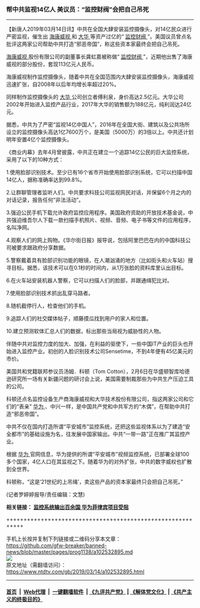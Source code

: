 ### 帮中共监视14亿人 美议员：“监控财阀”会把自己吊死
------------------------

<div class="post_content" itemprop="articleBody">
 <p>
  【新唐人2019年03月14日讯】中共在全国大肆安装监控摄像头，对14亿民众进行严密监视，催生出
  <a href="https://www.ntdtv.com/gb/海康威视.htm">
   海康威视
  </a>
  和
  <a href="https://www.ntdtv.com/gb/大华.htm">
   大华
  </a>
  等资产过亿的“
  <a href="https://www.ntdtv.com/gb/监控财阀.htm">
   监控财阀
  </a>
  ”。美国议员曾点名批评这两家公司帮助中共打造“邪恶帝国”，称这些资本家最终会把自己吊死。
 </p>
 <p>
  <a href="https://www.ntdtv.com/gb/海康威视.htm">
   海康威视
  </a>
  股份有限公司的副董事长龚虹嘉被称做“
  <a href="https://www.ntdtv.com/gb/监控财阀.htm">
   监控财阀
  </a>
  ”，近期他出售了海康威视的部分股份，套现113亿元人民币。
 </p>
 <p>
  海康威视制作监控摄像头，随着中共在全国范围内大肆安装监控摄像头，海康威视迅速扩张，自2008年以后年均增长率超过20%。
 </p>
 <p>
  同样制作监控摄像头的
  <a href="https://www.ntdtv.com/gb/大华.htm">
   大华
  </a>
  公司创立者傅利泉，身价高达2.5亿元。大华公司2002年开始进入监控产品行业，2017年大华的销售额为188亿元，纯利润达24亿元。
 </p>
 <p>
  据悉，中共为了严密“监视14亿中国人”，2016年在全国大街、建筑以及公共场所设立的监控摄像头高达1亿7600万个，是美国（5000万）的3倍以上。中共还计划明年安置4亿个监控摄像头。
 </p>
 <p>
  《商业内幕》去年4月曾披露，中共正在建立一个追踪14亿公民的巨大监控系统，采用了以下的10种方式：
 </p>
 <p>
  1.使用脸部识别技术。至少已有16个省市开始使用脸部识别系统，它可以扫描中国14亿人，据称准确率达到99.8%。
 </p>
 <p>
  2.让群聊管理者监听人们。中共要求科技公司监视网民对话，并保留6个月之内的对话记录，报告任何“非法活动”。
 </p>
 <p>
  3.强迫公民手机下载允许政府监控应用程序。美国政府资助的开放技术基金说，中共强迫维吾尔人下载一款扫描手机照片、视频、音频、电子书等文件的应用程序，名叫净网。
 </p>
 <p>
  4.观察人们的网上购物。《华尔街日报》报导说，包括阿里巴巴在内的中国科技公司被要求跟政府分享数据。
 </p>
 <p>
  5.警察戴着具有脸部识别功能的眼镜，在人潮汹涌的地方（比如街头和火车站）搜寻目标。据悉，该技术可以在0.1秒的时间内，从1万张脸的资料库里认出目标。
 </p>
 <p>
  6.在火车站安装机器人警察，它可以扫描人们的脸部，并跟通缉犯比对。
 </p>
 <p>
  7.使用脸部识别技术抓出乱穿马路者。
 </p>
 <p>
  8.随机截停行人，检查他们的手机。
 </p>
 <p>
  9.追踪人们的社交媒体帖子，顺藤摸瓜找到用户的家人和位置。
 </p>
 <p>
  10.建立预测软体汇总人们的数据，标出那些当局视为威胁性的人物。
 </p>
 <p>
  伴随中共对监控力度的加大、加强，在利益的驱使下，一些中国IT产业的巨头也开始进入监控产业。初创的人脸识别技术公司Sensetime，不到4年便有45亿美元的市价。
 </p>
 <p>
  美国共和党籍联邦参议员汤姆．科顿（Tom Cotton），2月6日在华盛顿智库哈德逊研究所一场有关新疆问题的研讨会上说，美国需要制裁那些为中共生产压迫工具的公司。
 </p>
 <p>
  科顿还点名监控设备生产商海康威视和大华技术股份有限公司，指这两家公司和它们的“表亲”
  <a href="https://www.ntdtv.com/gb/华为.htm">
   华为
  </a>
  、中兴一样，是中国共产党和中共军方的“木偶”，在帮助中共打造“邪恶帝国”。
 </p>
 <p>
  中共不仅在国内打造所谓“平安城市”监控系统，还把这些监视体系以为了建造“安全都市”的基础设施为名，往发展中国家输出。中共“一带一路”正在推广其监控产业。
 </p>
 <p>
  根据
  <a href="https://www.ntdtv.com/gb/华为.htm">
   华为
  </a>
  官网信息，华为提供的所谓“平安城市”视频监控系统，已部署全球100多个国家，4亿人口在其监视之下。随着华为的对外扩张，中共的数字威权也扩散到全世界。
 </p>
 <p>
  科顿称，“这是‘21世纪的上吊绳’，卖这些产品的资本家最终只会把自己吊死。”
 </p>
 <p>
  (记者罗婷婷报导/责任编辑：文慧)
 </p>
 <p>
  <strong>
   相关链接：
   <a href="https://www.ntdtv.com/b5/2019/02/24/a102518723.html">
    监控系统输出百余国 华为菲律宾项目受阻
   </a>
  </strong>
 </p>
 <div class="single_ad">
 </div>
</div>

+++++++++++++++++++++++++++++++++++++++++++++++++++++++++++<br/><br/>
手机上长按并复制下列链接或二维码分享本文章：<br/>
https://github.com/gfw-breaker/banned-news/blob/master/pages/prog1138/a102532895.md <br/>
<a href='https://github.com/gfw-breaker/banned-news/blob/master/pages/prog1138/a102532895.md'><img src='https://github.com/gfw-breaker/banned-news/blob/master/pages/prog1138/a102532895.md.png'/></a> <br/>
原文地址（需翻墙访问）：https://www.ntdtv.com/gb/2019/03/14/a102532895.html


------------------------
#### [首页](https://github.com/gfw-breaker/banned-news/blob/master/README.md) &nbsp;|&nbsp; [Web代理](https://github.com/labour-camp/helloworld) &nbsp;|&nbsp; [一键翻墙软件](https://github.com/gfw-breaker/nogfw/blob/master/README.md) &nbsp;| [《九评共产党》](https://github.com/gfw-breaker/9ping.md/blob/master/README.md#九评之一评共产党是什么) | [《解体党文化》](https://github.com/gfw-breaker/jtdwh.md/blob/master/README.md) | [《共产主义的终极目的》](https://github.com/gfw-breaker/gczydzjmd.md/blob/master/README.md)


